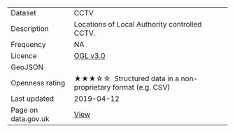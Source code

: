 <table>
<tr>
	<td>Dataset</td>
	<td>CCTV</td>
</tr>
<tr>
	<td>Description</td>
	<td>Locations of Local Authority controlled CCTV.</td>
</tr>
<tr>
	<td>Frequency</td>
	<td>NA</td>
</tr>
<tr>
	<td>Licence</td>
	<td><a href="http://www.nationalarchives.gov.uk/doc/open-government-licence/version/3/">OGL v3.0</a></td>
</tr>
<tr>
	<td>GeoJSON</td>
	<td></td>
</tr>
<tr>
	<td>Openness rating</td>
	<td>&#9733&#9733&#9733&#9734&#9734&nbsp; Structured data in a non-proprietary format (e.g. CSV)</td>
</tr>
<tr>
	<td>Last updated</td>
	<td>2019-04-12</td>
</tr>
<tr>
	<td>Page on data.gov.uk</td>
	<td><a href="#">View</a></td>
</tr>
</table>
